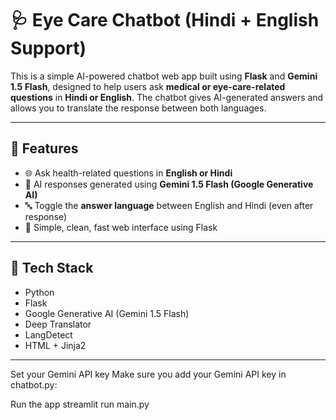 # 🩺 Eye Care Chatbot (Hindi + English Support)

This is a simple AI-powered chatbot web app built using **Flask** and **Gemini 1.5 Flash**, designed to help users ask **medical or eye-care-related questions** in **Hindi or English**. The chatbot gives AI-generated answers and allows you to translate the response between both languages.

---

## 🚀 Features

- 🌐 Ask health-related questions in **English or Hindi**
- 🤖 AI responses generated using **Gemini 1.5 Flash (Google Generative AI)**
- 🔤 Toggle the **answer language** between English and Hindi (even after response)
- 🧠 Simple, clean, fast web interface using Flask

---

## 🧩 Tech Stack

- Python
- Flask
- Google Generative AI (Gemini 1.5 Flash)
- Deep Translator
- LangDetect
- HTML + Jinja2

---

Set your Gemini API key
Make sure you add your Gemini API key in chatbot.py:

Run the app
streamlit run main.py

